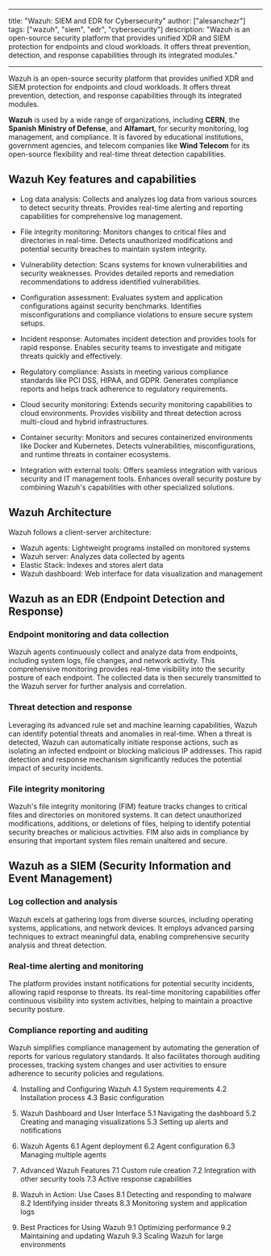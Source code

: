 
---
title: "Wazuh: SIEM and EDR for Cybersecurity"
author: ["alesanchezr"]
tags: ["wazuh", "siem", "edr", "cybersecurity"]
description: "Wazuh is an open-source security platform that provides unified XDR and SIEM protection for endpoints and cloud workloads. It offers threat prevention, detection, and response capabilities through its integrated modules."

---

Wazuh is an open-source security platform that provides unified XDR and SIEM protection for endpoints and cloud workloads. It offers threat prevention, detection, and response capabilities through its integrated modules.

**Wazuh** is used by a wide range of organizations, including **CERN**, the **Spanish Ministry of Defense**, and **Alfamart**, for security monitoring, log management, and compliance. It is favored by educational institutions, government agencies, and telecom companies like **Wind Telecom** for its open-source flexibility and real-time threat detection capabilities.

## Wazuh Key features and capabilities

- Log data analysis: Collects and analyzes log data from various sources to detect security threats. Provides real-time alerting and reporting capabilities for comprehensive log management.

- File integrity monitoring: Monitors changes to critical files and directories in real-time.
  Detects unauthorized modifications and potential security breaches to maintain system integrity.

- Vulnerability detection: Scans systems for known vulnerabilities and security weaknesses.
  Provides detailed reports and remediation recommendations to address identified vulnerabilities.

- Configuration assessment: Evaluates system and application configurations against security benchmarks. Identifies misconfigurations and compliance violations to ensure secure system setups.

- Incident response: Automates incident detection and provides tools for rapid response. Enables security teams to investigate and mitigate threats quickly and effectively.

- Regulatory compliance: Assists in meeting various compliance standards like PCI DSS, HIPAA, and GDPR. Generates compliance reports and helps track adherence to regulatory requirements.

- Cloud security monitoring: Extends security monitoring capabilities to cloud environments. Provides visibility and threat detection across multi-cloud and hybrid infrastructures.

- Container security: Monitors and secures containerized environments like Docker and Kubernetes. Detects vulnerabilities, misconfigurations, and runtime threats in container ecosystems.

- Integration with external tools: Offers seamless integration with various security and IT management tools. Enhances overall security posture by combining Wazuh's capabilities with other specialized solutions.

## Wazuh Architecture

Wazuh follows a client-server architecture:

- Wazuh agents: Lightweight programs installed on monitored systems
- Wazuh server: Analyzes data collected by agents
- Elastic Stack: Indexes and stores alert data
- Wazuh dashboard: Web interface for data visualization and management

## Wazuh as an EDR (Endpoint Detection and Response)

### Endpoint monitoring and data collection

Wazuh agents continuously collect and analyze data from endpoints, including system logs, file changes, and network activity. This comprehensive monitoring provides real-time visibility into the security posture of each endpoint. The collected data is then securely transmitted to the Wazuh server for further analysis and correlation.

### Threat detection and response

Leveraging its advanced rule set and machine learning capabilities, Wazuh can identify potential threats and anomalies in real-time. When a threat is detected, Wazuh can automatically initiate response actions, such as isolating an infected endpoint or blocking malicious IP addresses. This rapid detection and response mechanism significantly reduces the potential impact of security incidents.

### File integrity monitoring

Wazuh's file integrity monitoring (FIM) feature tracks changes to critical files and directories on monitored systems. It can detect unauthorized modifications, additions, or deletions of files, helping to identify potential security breaches or malicious activities. FIM also aids in compliance by ensuring that important system files remain unaltered and secure.



## Wazuh as a SIEM (Security Information and Event Management)

### Log collection and analysis
Wazuh excels at gathering logs from diverse sources, including operating systems, applications, and network devices. It employs advanced parsing techniques to extract meaningful data, enabling comprehensive security analysis and threat detection.

### Real-time alerting and monitoring
The platform provides instant notifications for potential security incidents, allowing rapid response to threats. Its real-time monitoring capabilities offer continuous visibility into system activities, helping to maintain a proactive security posture.

### Compliance reporting and auditing
Wazuh simplifies compliance management by automating the generation of reports for various regulatory standards. It also facilitates thorough auditing processes, tracking system changes and user activities to ensure adherence to security policies and regulations.


4. Installing and Configuring Wazuh
   4.1 System requirements
   4.2 Installation process
   4.3 Basic configuration

5. Wazuh Dashboard and User Interface
   5.1 Navigating the dashboard
   5.2 Creating and managing visualizations
   5.3 Setting up alerts and notifications

6. Wazuh Agents
   6.1 Agent deployment
   6.2 Agent configuration
   6.3 Managing multiple agents

7. Advanced Wazuh Features
   7.1 Custom rule creation
   7.2 Integration with other security tools
   7.3 Active response capabilities

8. Wazuh in Action: Use Cases
   8.1 Detecting and responding to malware
   8.2 Identifying insider threats
   8.3 Monitoring system and application logs

9. Best Practices for Using Wazuh
   9.1 Optimizing performance
   9.2 Maintaining and updating Wazuh
   9.3 Scaling Wazuh for large environments